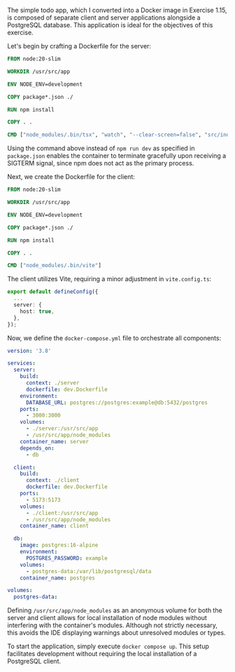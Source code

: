 The simple todo app, which I converted into a Docker image in Exercise 1.15, is composed of separate client and server applications alongside a PostgreSQL database. This application is ideal for the objectives of this exercise.

Let's begin by crafting a Dockerfile for the server:

```Dockerfile
FROM node:20-slim

WORKDIR /usr/src/app

ENV NODE_ENV=development

COPY package*.json ./

RUN npm install

COPY . .

CMD ["node_modules/.bin/tsx", "watch", "--clear-screen=false", "src/index.ts"]
```

Using the command above instead of `npm run dev` as specified in `package.json` enables the container to terminate gracefully upon receiving a SIGTERM signal, since npm does not act as the primary process.

Next, we create the Dockerfile for the client:

```Dockerfile
FROM node:20-slim

WORKDIR /usr/src/app

ENV NODE_ENV=development

COPY package*.json ./

RUN npm install

COPY . .

CMD ["node_modules/.bin/vite"]
```

The client utilizes Vite, requiring a minor adjustment in `vite.config.ts`:

```ts
export default defineConfig({
  ...
  server: {
    host: true,
  },
});
```

Now, we define the `docker-compose.yml` file to orchestrate all components:

```yml
version: '3.8'

services:
  server:
    build:
      context: ./server
      dockerfile: dev.Dockerfile
    environment:
      DATABASE_URL: postgres://postgres:example@db:5432/postgres
    ports:
      - 3000:3000
    volumes:
      - ./server:/usr/src/app
      - /usr/src/app/node_modules
    container_name: server
    depends_on:
      - db

  client:
    build:
      context: ./client
      dockerfile: dev.Dockerfile
    ports:
      - 5173:5173
    volumes:
      - ./client:/usr/src/app
      - /usr/src/app/node_modules
    container_name: client

  db:
    image: postgres:16-alpine
    environment:
      POSTGRES_PASSWORD: example
    volumes:
      - postgres-data:/var/lib/postgresql/data
    container_name: postgres

volumes:
  postgres-data:
```

Defining `/usr/src/app/node_modules` as an anonymous volume for both the server and client allows for local installation of node modules without interfering with the container's modules. Although not strictly necessary, this avoids the IDE displaying warnings about unresolved modules or types.

To start the application, simply execute `docker compose up`. This setup facilitates development without requiring the local installation of a PostgreSQL client.
